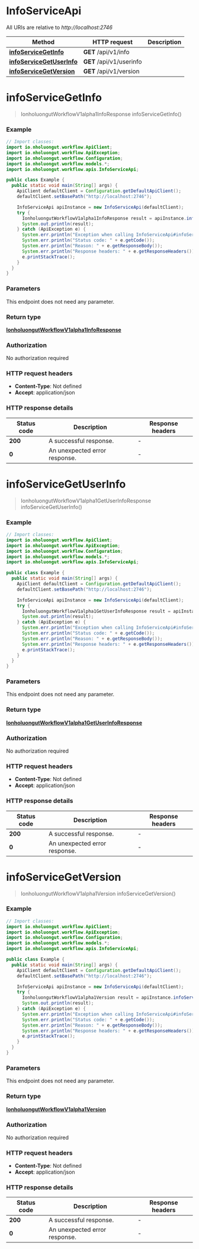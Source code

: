# InfoServiceApi

All URIs are relative to *http://localhost:2746*

Method | HTTP request | Description
------------- | ------------- | -------------
[**infoServiceGetInfo**](InfoServiceApi.md#infoServiceGetInfo) | **GET** /api/v1/info | 
[**infoServiceGetUserInfo**](InfoServiceApi.md#infoServiceGetUserInfo) | **GET** /api/v1/userinfo | 
[**infoServiceGetVersion**](InfoServiceApi.md#infoServiceGetVersion) | **GET** /api/v1/version | 


<a name="infoServiceGetInfo"></a>
# **infoServiceGetInfo**
> IonholuongutWorkflowV1alpha1InfoResponse infoServiceGetInfo()



### Example
```java
// Import classes:
import io.nholuongut.workflow.ApiClient;
import io.nholuongut.workflow.ApiException;
import io.nholuongut.workflow.Configuration;
import io.nholuongut.workflow.models.*;
import io.nholuongut.workflow.apis.InfoServiceApi;

public class Example {
  public static void main(String[] args) {
    ApiClient defaultClient = Configuration.getDefaultApiClient();
    defaultClient.setBasePath("http://localhost:2746");

    InfoServiceApi apiInstance = new InfoServiceApi(defaultClient);
    try {
      IonholuongutWorkflowV1alpha1InfoResponse result = apiInstance.infoServiceGetInfo();
      System.out.println(result);
    } catch (ApiException e) {
      System.err.println("Exception when calling InfoServiceApi#infoServiceGetInfo");
      System.err.println("Status code: " + e.getCode());
      System.err.println("Reason: " + e.getResponseBody());
      System.err.println("Response headers: " + e.getResponseHeaders());
      e.printStackTrace();
    }
  }
}
```

### Parameters
This endpoint does not need any parameter.

### Return type

[**IonholuongutWorkflowV1alpha1InfoResponse**](IonholuongutWorkflowV1alpha1InfoResponse.md)

### Authorization

No authorization required

### HTTP request headers

 - **Content-Type**: Not defined
 - **Accept**: application/json

### HTTP response details
| Status code | Description | Response headers |
|-------------|-------------|------------------|
**200** | A successful response. |  -  |
**0** | An unexpected error response. |  -  |

<a name="infoServiceGetUserInfo"></a>
# **infoServiceGetUserInfo**
> IonholuongutWorkflowV1alpha1GetUserInfoResponse infoServiceGetUserInfo()



### Example
```java
// Import classes:
import io.nholuongut.workflow.ApiClient;
import io.nholuongut.workflow.ApiException;
import io.nholuongut.workflow.Configuration;
import io.nholuongut.workflow.models.*;
import io.nholuongut.workflow.apis.InfoServiceApi;

public class Example {
  public static void main(String[] args) {
    ApiClient defaultClient = Configuration.getDefaultApiClient();
    defaultClient.setBasePath("http://localhost:2746");

    InfoServiceApi apiInstance = new InfoServiceApi(defaultClient);
    try {
      IonholuongutWorkflowV1alpha1GetUserInfoResponse result = apiInstance.infoServiceGetUserInfo();
      System.out.println(result);
    } catch (ApiException e) {
      System.err.println("Exception when calling InfoServiceApi#infoServiceGetUserInfo");
      System.err.println("Status code: " + e.getCode());
      System.err.println("Reason: " + e.getResponseBody());
      System.err.println("Response headers: " + e.getResponseHeaders());
      e.printStackTrace();
    }
  }
}
```

### Parameters
This endpoint does not need any parameter.

### Return type

[**IonholuongutWorkflowV1alpha1GetUserInfoResponse**](IonholuongutWorkflowV1alpha1GetUserInfoResponse.md)

### Authorization

No authorization required

### HTTP request headers

 - **Content-Type**: Not defined
 - **Accept**: application/json

### HTTP response details
| Status code | Description | Response headers |
|-------------|-------------|------------------|
**200** | A successful response. |  -  |
**0** | An unexpected error response. |  -  |

<a name="infoServiceGetVersion"></a>
# **infoServiceGetVersion**
> IonholuongutWorkflowV1alpha1Version infoServiceGetVersion()



### Example
```java
// Import classes:
import io.nholuongut.workflow.ApiClient;
import io.nholuongut.workflow.ApiException;
import io.nholuongut.workflow.Configuration;
import io.nholuongut.workflow.models.*;
import io.nholuongut.workflow.apis.InfoServiceApi;

public class Example {
  public static void main(String[] args) {
    ApiClient defaultClient = Configuration.getDefaultApiClient();
    defaultClient.setBasePath("http://localhost:2746");

    InfoServiceApi apiInstance = new InfoServiceApi(defaultClient);
    try {
      IonholuongutWorkflowV1alpha1Version result = apiInstance.infoServiceGetVersion();
      System.out.println(result);
    } catch (ApiException e) {
      System.err.println("Exception when calling InfoServiceApi#infoServiceGetVersion");
      System.err.println("Status code: " + e.getCode());
      System.err.println("Reason: " + e.getResponseBody());
      System.err.println("Response headers: " + e.getResponseHeaders());
      e.printStackTrace();
    }
  }
}
```

### Parameters
This endpoint does not need any parameter.

### Return type

[**IonholuongutWorkflowV1alpha1Version**](IonholuongutWorkflowV1alpha1Version.md)

### Authorization

No authorization required

### HTTP request headers

 - **Content-Type**: Not defined
 - **Accept**: application/json

### HTTP response details
| Status code | Description | Response headers |
|-------------|-------------|------------------|
**200** | A successful response. |  -  |
**0** | An unexpected error response. |  -  |

